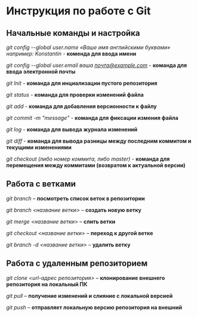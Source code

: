# Инструкция по работе с Git

## Начальные команды и настройка

*git config --global user.name «Ваше имя английскими буквами»  например: Konstantin* - **коменда для ввода имени**

*git config --global user.email ваша почта@example.com* - **команда для ввода электронной почты**

*git Init* - **команда для инциализации пустого репозитория**

*git status* - **команда для проверки изменений файла**

*git add* - **команда для добавления версионности к файлу**

*git commit -m "message"* - **команда для фиксации измения файла**

*git log* - **команда для вывода журнала изменений**

*git diff* - **команда для вывода разницы между последним коммитом и текущими изменениями**

*git checkout (либо номер коммита, либо master)* - **команда для перемещения между 
коммитами (возвратом к актуальной версии)**

## Работа с ветками

*git branch* – **посмотреть список веток в репозитории**

*git branch <название ветки>* – **создать новую ветку**

*git merge <название ветки>* – **слить ветки**

*git checkout <название ветки>* – **переход к другой ветке**

*git branch -d <название ветки>* – **удалить ветку**

## Работа с удаленным репозиторием

*git clone <url-адрес репозитория>* – **клонирование внешнего репозитория на локальный ПК**

*git pull* – **получение изменений и слияние с локальной версией**

*git push* – **отправляет локальную версию репозитория на внешний**
